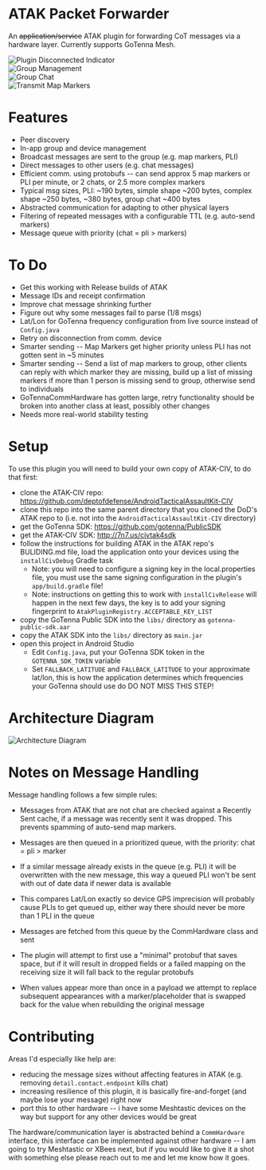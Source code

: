 # ATAK Packet Forwarder 

An ~~application/service~~ ATAK plugin for forwarding CoT messages via a hardware layer. Currently supports GoTenna Mesh.

![Plugin Disconnected Indicator](https://github.com/paulmandal/atak-forwarder/raw/master/images/0-disconnected.png)
<br>
![Group Management](https://github.com/paulmandal/atak-forwarder/raw/master/images/1-group-management.png)
<br>
![Group Chat](https://github.com/paulmandal/atak-forwarder/raw/master/images/2-group-chat.png)
<br>
![Transmit Map Markers](https://github.com/paulmandal/atak-forwarder/raw/master/images/3-transmit-messages.png)

# Features

* Peer discovery
* In-app group and device management
* Broadcast messages are sent to the group (e.g. map markers, PLI)
* Direct messages to other users (e.g. chat messages)
* Efficient comm. using protobufs -- can send approx 5 map markers or PLI per minute, or 2 chats, or 2.5 more complex markers
* Typical msg sizes, PLI: ~190 bytes, simple shape ~200 bytes, complex shape ~250 bytes, ~380 bytes, group chat ~400 bytes
* Abstracted communication for adapting to other physical layers
* Filtering of repeated messages with a configurable TTL (e.g. auto-send markers)
* Message queue with priority (chat = pli > markers)

# To Do

* Get this working with Release builds of ATAK
* Message IDs and receipt confirmation
* Improve chat message shrinking further
* Figure out why some messages fail to parse (1/8 msgs)
* Lat/Lon for GoTenna frequency configuration from live source instead of `Config.java`
* Retry on disconnection from comm. device
* Smarter sending -- Map Markers get higher priority unless PLI has not gotten sent in ~5 minutes
* Smarter sending -- Send a list of map markers to group, other clients can reply with which marker they are missing, build up a list of missing markers if more than 1 person is missing send to group, otherwise send to individuals
* GoTennaCommHardware has gotten large, retry functionality should be broken into another class at least, possibly other changes
* Needs more real-world stability testing

# Setup

To use this plugin you will need to build your own copy of ATAK-CIV, to do that first:

* clone the ATAK-CIV repo: https://github.com/deptofdefense/AndroidTacticalAssaultKit-CIV
* clone this repo into the same parent directory that you cloned the DoD's ATAK repo to (i.e. not into the `AndroidTacticalAssaultKit-CIV` directory)
* get the GoTenna SDK: https://github.com/gotenna/PublicSDK
* get the ATAK-CIV SDK: http://7n7.us/civtak4sdk
* follow the instructions for building ATAK in the ATAK repo's BULIDING.md file, load the application onto your devices using the `installCivDebug` Gradle task
    * Note: you will need to configure a signing key in the local.properties file, you must use the same signing configuration in the plugin's `app/build.gradle` file!
    * Note: instructions on getting this to work with `installCivRelease` will happen in the next few days, the key is to add your signing fingerprint to `AtakPluginRegistry.ACCEPTABLE_KEY_LIST`
* copy the GoTenna Public SDK into the `libs/` directory as `gotenna-public-sdk.aar`
* copy the ATAK SDK into the `libs/` directory as `main.jar`
* open this project in Android Studio
    * Edit `Config.java`, put your GoTenna SDK token in the `GOTENNA_SDK_TOKEN` variable
    * Set `FALLBACK_LATITUDE` and `FALLBACK_LATITUDE` to your approximate lat/lon, this is how the application determines which frequencies your GoTenna should use do DO NOT MISS THIS STEP!

# Architecture Diagram

![Architecture Diagram](https://github.com/paulmandal/atak-forwarder/raw/master/images/arch-diagram.png)

# Notes on Message Handling

Message handling follows a few simple rules:

- Messages from ATAK that are not chat are checked against a Recently Sent cache, if a message was recently sent it was dropped. This prevents spamming of auto-send map markers.
- Messages are then queued in a prioritized queue, with the priority: chat = pli > marker
- If a similar message already exists in the queue (e.g. PLI) it will be overwritten with the new message, this way a queued PLI won't be sent with out of date data if newer data is available
- This compares Lat/Lon exactly so device GPS imprecision will probably cause PLIs to get queued up, either way there should never be more than 1 PLI in the queue
- Messages are fetched from this queue by the CommHardware class and sent

- The plugin will attempt to first use a "minimal" protobuf that saves space, but if it will result in dropped fields or a failed mapping on the receiving size it will fall back to the regular protobufs
- When values appear more than once in a payload we attempt to replace subsequent appearances with a marker/placeholder that is swapped back for the value when rebuilding the original message

# Contributing

Areas I'd especially like help are: 

* reducing the message sizes without affecting features in ATAK (e.g. removing `detail.contact.endpoint` kills chat)
* increasing resilience of this plugin, it is basically fire-and-forget (and maybe lose your message) right now
* port this to other hardware -- i have some Meshtastic devices on the way but support for any other devices would be great

The hardware/communication layer is abstracted behind a `CommHardware` interface, this interface can be implemented against other hardware -- I am going to try Meshtastic or XBees next, but if you would like to give it a shot with something else please reach out to me and let me know how it goes.

